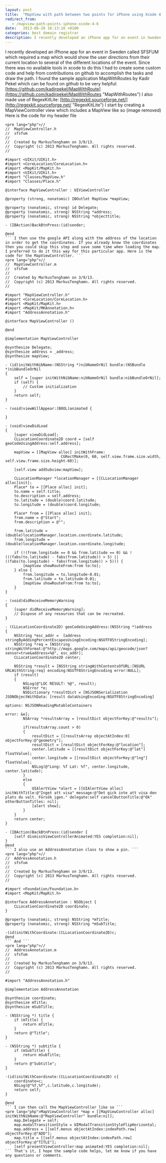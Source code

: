 ```yaml
---
layout: post
title:  "MapView with path between two points for iPhone using Xcode 4.6"
redirect_from:
   - /mapview-path-points-iphone-xcode-4-6
date:   2013-06-28 16:13:18 +0100
categories: best domain registrar
description: I recently developed an iPhone app for an event in Sweden called SFSFUM which required a map which would show the user directions from their current location to several of the different locations of t
---
```


I recently developed an iPhone app for an event in Sweden called SFSFUM which required a map which would show the user directions from their current location to several of the different locations of the event. Since there was no available tools in xcode to do this I had to create some custom code and help from contributions on github to accomplish the tasks and draw the path. I found the sample application MapWithRoutes by Kadir Pekel which can be found on github to be very helpful: [https://github.com/kadirpekel/MapWithRoute](https://github.com/kadirpekel/MapWithRoutes "MapWithRoutes") I also made use of RegexKitLite: [http://regexkit.sourceforge.net/](http://regexkit.sourceforge.net/ "RegexKitLite") I start by creating a MapViewController view which includes a MapView like so (image removed) Here is the code for my header file

```
<pre lang="php">//
//  MapViewController.h
//  sfsfum
//
//  Created by MarkusTenghamn on 3/9/13.
//  Copyright (c) 2013 MarkusTenghamn. All rights reserved.
//

#import <UIKit/UIKit.h>
#import <CoreLocation/CoreLocation.h>
#import <MapKit/MapKit.h>
#import <UIKit/UIKit.h>
#import "Classes/MapView.h"
#import "Classes/Place.h"

@interface MapViewController : UIViewController

@property (strong, nonatomic) IBOutlet MapView *mapView;

@property (nonatomic, strong) id Delegate;
@property (nonatomic, strong) NSString *address;
@property (nonatomic, strong) NSString *objecttitle;

- (IBAction)BackBtnPress:(id)sender;

@end
``` I then use the google API along with the address of the location in order to get the coordinates. If you already know the coordinates then you could skip this step and save some time when loading the map. I preferred to do it this way for this particular app. Here is the code for the MapViewController. ```
<pre lang="php">//
//  MapViewController.m
//  sfsfum
//
//  Created by MarkusTenghamn on 3/9/13.
//  Copyright (c) 2013 MarkusTenghamn. All rights reserved.
//

#import "MapViewController.h"
#import <CoreLocation/CoreLocation.h>
#import <MapKit/MapKit.h>
#import <MapKit/MKAnnotation.h>
#import "AddressAnnotation.h"

@interface MapViewController ()

@end

@implementation MapViewController

@synthesize Delegate;
@synthesize address = _address;
@synthesize mapView;

- (id)initWithNibName:(NSString *)nibNameOrNil bundle:(NSBundle *)nibBundleOrNil
{
    self = [super initWithNibName:nibNameOrNil bundle:nibBundleOrNil];
    if (self) {
        // Custom initialization
    }
    return self;
}

- (void)viewWillAppear:(BOOL)animated {

}

- (void)viewDidLoad
{
    [super viewDidLoad];
    CLLocationCoordinate2D coord = [self geoCodeUsingAddress:self.address];

    mapView = [[MapView alloc] initWithFrame:
						 CGRectMake(0, 60, self.view.frame.size.width, self.view.frame.size.height-60)];

	[self.view addSubview:mapView];

    CLLocationManager *locationManager = [[CLLocationManager alloc]init];
	Place* to = [[Place alloc] init];
	to.name = self.title;
	to.description = self.address;
	to.latitude = (double)coord.latitude;
	to.longitude = (double)coord.longitude;

	Place* from = [[Place alloc] init];
	from.name = @"Start";
	from.description = @"";

    from.latitude = (double)locationManager.location.coordinate.latitude;
	from.longitude = (double)locationManager.location.coordinate.longitude;

	if (!(from.longitude == 0 && from.latitude == 0) && !(((fabs(to.latitude) - fabs(from.latitude)) > 5) || ((fabs(to.longitude) - fabs(from.longitude)) > 5))) {
        [mapView showRouteFrom:from to:to];
    } else {
        from.longitude = to.longitude-0.01;
        from.latitude = to.latitude-0.01;
        [mapView showRouteFrom:from to:to];
    }
}

- (void)didReceiveMemoryWarning
{
    [super didReceiveMemoryWarning];
    // Dispose of any resources that can be recreated.
}

- (CLLocationCoordinate2D) geoCodeUsingAddress:(NSString *)address
{
    NSString *esc_addr =  [address stringByAddingPercentEscapesUsingEncoding:NSUTF8StringEncoding];
    NSString *req = [NSString stringWithFormat:@"http://maps.google.com/maps/api/geocode/json?sensor=true&address=%@", esc_addr];
    CLLocationCoordinate2D center;

    NSString *result = [NSString stringWithContentsOfURL:[NSURL URLWithString:req] encoding:NSUTF8StringEncoding error:NULL];
    if (result)
    {
        NSLog(@"LOC RESULT: %@", result);
        NSError *e;
        NSDictionary *resultDict = [NSJSONSerialization JSONObjectWithData: [result dataUsingEncoding:NSUTF8StringEncoding]
                                                                   options: NSJSONReadingMutableContainers
                                                                     error: &e];
        NSArray *resultsArray = [resultDict objectForKey:@"results"];

        if(resultsArray.count > 0)
        {
            resultDict = [[resultsArray objectAtIndex:0] objectForKey:@"geometry"];
            resultDict = [resultDict objectForKey:@"location"];
            center.latitude = [[resultDict objectForKey:@"lat"] floatValue];
            center.longitude = [[resultDict objectForKey:@"lng"] floatValue];
            NSLog(@"Long: %f Lat: %f", center.longitude, center.latitude);
        }
        else
        {
            UIAlertView *alert = [[UIAlertView alloc] initWithTitle:@"Inget att visa" message:@"Det gick inte att visa den plats du valt. Försök igen." delegate:self cancelButtonTitle:@"Ok" otherButtonTitles: nil];
            [alert show];
        }
    }
    return center;
}

- (IBAction)BackBtnPress:(id)sender {
    [self dismissViewControllerAnimated:YES completion:nil];
}
@end
``` I also use an AddressAnnotation class to show a pin. ```
<pre lang="php">//
//  AddressAnnotation.h
//  sfsfum
//
//  Created by MarkusTenghamn on 3/9/13.
//  Copyright (c) 2013 MarkusTenghamn. All rights reserved.
//

#import <Foundation/Foundation.h>
#import <MapKit/MapKit.h>

@interface AddressAnnotation : NSObject {
    CLLocationCoordinate2D coordinate;
}

@property (nonatomic, strong) NSString *mTitle;
@property (nonatomic, strong) NSString *mSubTitle;

-(id)initWithCoordinate:(CLLocationCoordinate2D)c;
@end
``` And ```
<pre lang="php">//
//  AddressAnnotation.m
//  sfsfum
//
//  Created by MarkusTenghamn on 3/9/13.
//  Copyright (c) 2013 MarkusTenghamn. All rights reserved.
//

#import "AddressAnnotation.h"

@implementation AddressAnnotation

@synthesize coordinate;
@synthesize mTitle;
@synthesize mSubTitle;

- (NSString *) title {
    if (mTitle) {
        return mTitle;
    }
    return @"Title";
}

- (NSString *) subtitle {
    if (mSubTitle) {
        return mSubTitle;
    }
    return @"Subtitle";
}

-(id)initWithCoordinate:(CLLocationCoordinate2D) c{
    coordinate=c;
    NSLog(@"%f,%f",c.latitude,c.longitude);
    return self;
}

@end
``` I can then call the MapViewController like so ```
<pre lang="php">MapViewController *map = [[MapViewController alloc] initWithNibName:@"MapViewController" bundle:nil];
    map.Delegate = self;
    map.modalTransitionStyle = UIModalTransitionStyleFlipHorizontal;
    map.address = [[self.menus objectAtIndex:indexPath.row] objectForKey:@"ADD"];
    map.title = [[self.menus objectAtIndex:indexPath.row] objectForKey:@"TITLE"];
    [self presentViewController:map animated:YES completion:nil];
``` That's it, I hope the sample code helps, let me know if you have any questions or comments.